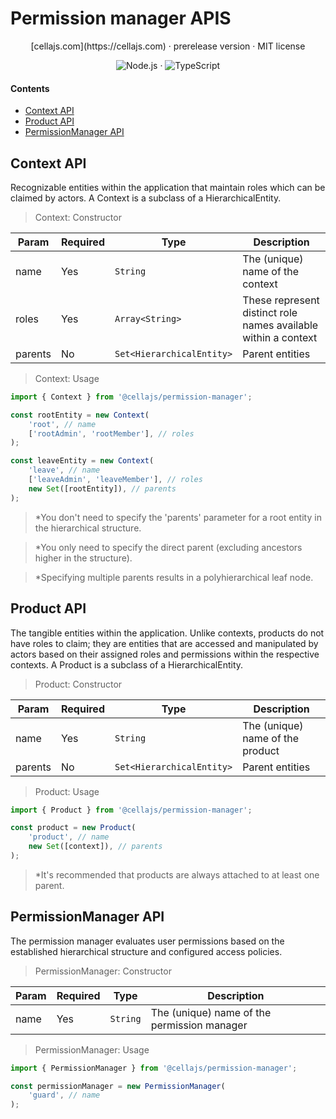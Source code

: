 # Permission manager APIS

<div align="center">
[cellajs.com](https://cellajs.com) &centerdot; prerelease version &centerdot; MIT license

![Node.js](https://img.shields.io/badge/Node.js-%2343853D?logo=node.js&logoColor=white) &middot; ![TypeScript](https://img.shields.io/badge/TypeScript-%23007ACC?logo=typescript&logoColor=white)

</div>

#### Contents
- [Context API](#Context-API)
- [Product API](#Product-API)
- [PermissionManager API](#PermissionManager-API)

## Context API
Recognizable entities within the application that maintain roles which can be claimed by actors.
A Context is a subclass of a HierarchicalEntity.

> Context: Constructor

| Param | Required| Type | Description|
|----------|----------|----------|----------|
| name | Yes | `String` | The (unique) name of the context |
| roles | Yes | `Array<String>` | These represent distinct role names available within a context |
| parents | No | `Set<HierarchicalEntity>` | Parent entities |

> Context: Usage

```typescript
import { Context } from '@cellajs/permission-manager';

const rootEntity = new Context(
    'root', // name
    ['rootAdmin', 'rootMember'], // roles
);

const leaveEntity = new Context(
    'leave', // name
    ['leaveAdmin', 'leaveMember'], // roles
    new Set([rootEntity]), // parents
);
```
> *You don't need to specify the 'parents' parameter for a root entity in the hierarchical structure.

> *You only need to specify the direct parent (excluding ancestors higher in the structure).

> *Specifying multiple parents results in a polyhierarchical leaf node.

## Product API
The tangible entities within the application. 
Unlike contexts, products do not have roles to claim; they are entities that are accessed and manipulated by actors based on their assigned roles and permissions within the respective contexts.
A Product is a subclass of a HierarchicalEntity.

> Product: Constructor

| Param | Required| Type | Description|
|----------|----------|----------|----------|
| name | Yes | `String` | The (unique) name of the product |
| parents | No | `Set<HierarchicalEntity>` | Parent entities |

> Product: Usage

```typescript
import { Product } from '@cellajs/permission-manager';

const product = new Product(
    'product', // name
    new Set([context]), // parents
);
```

> *It's recommended that products are always attached to at least one parent.


## PermissionManager API
The permission manager evaluates user permissions based on the established hierarchical structure and configured access policies.

> PermissionManager: Constructor

| Param | Required| Type | Description|
|----------|----------|----------|----------|
| name | Yes | `String` | The (unique) name of the permission manager |

> PermissionManager: Usage

```typescript
import { PermissionManager } from '@cellajs/permission-manager';

const permissionManager = new PermissionManager(
    'guard', // name
);
```


